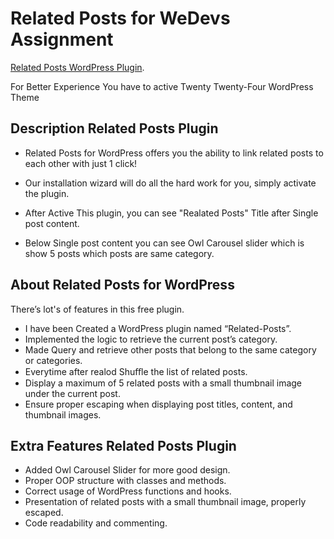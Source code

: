 # Related Posts for WeDevs Assignment

[Related Posts WordPress Plugin](https://mostafiz.netlify.app/).

For Better Experience You have to active Twenty Twenty-Four WordPress Theme

## Description Related Posts Plugin

- Related Posts for WordPress offers you the ability to link related posts to each other with just 1 click!

- Our installation wizard will do all the hard work for you, simply activate the plugin.

- After Active This plugin, you can see "Realated Posts" Title after Single post content.

- Below Single post content you can see Owl Carousel slider which is show 5 posts which posts are same category.

## About Related Posts for WordPress

There’s lot's of features in this free plugin.

- I have been Created a WordPress plugin named “Related-Posts”.
- Implemented the logic to retrieve the current post’s category.
- Made Query and retrieve other posts that belong to the same category or categories.
- Everytime after realod Shuﬄe the list of related posts.
- Display a maximum of 5 related posts with a small thumbnail image under the current post.
- Ensure proper escaping when displaying post titles, content, and thumbnail images.

## Extra Features Related Posts Plugin

- Added Owl Carousel Slider for more good design.
- Proper OOP structure with classes and methods.
- Correct usage of WordPress functions and hooks.
- Presentation of related posts with a small thumbnail image, properly escaped.
- Code readability and commenting.
